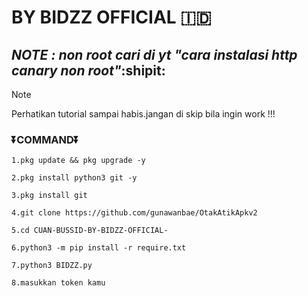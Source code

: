 # BY BIDZZ OFFICIAL 🇮🇩


## _NOTE : non root cari di yt "cara instalasi http canary non root"_:shipit:

> [!NOTE]
>Perhatikan tutorial sampai habis.jangan di skip bila ingin work !!!

### ⏬COMMAND⏬

```
1.pkg update && pkg upgrade -y

2.pkg install python3 git -y

3.pkg install git

4.git clone https://github.com/gunawanbae/OtakAtikApkv2

5.cd CUAN-BUSSID-BY-BIDZZ-OFFICIAL-

6.python3 -m pip install -r require.txt

7.python3 BIDZZ.py

8.masukkan token kamu
